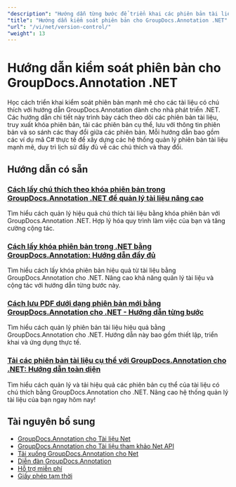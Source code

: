 ```yaml
---
"description": "Hướng dẫn từng bước để triển khai các phiên bản tài liệu, theo dõi các thay đổi và quản lý lịch sử chú thích bằng GroupDocs.Annotation cho .NET."
"title": "Hướng dẫn kiểm soát phiên bản cho GroupDocs.Annotation .NET"
"url": "/vi/net/version-control/"
"weight": 13
---
```


# Hướng dẫn kiểm soát phiên bản cho GroupDocs.Annotation .NET

Học cách triển khai kiểm soát phiên bản mạnh mẽ cho các tài liệu có chú thích với hướng dẫn GroupDocs.Annotation dành cho nhà phát triển .NET. Các hướng dẫn chi tiết này trình bày cách theo dõi các phiên bản tài liệu, truy xuất khóa phiên bản, tải các phiên bản cụ thể, lưu với thông tin phiên bản và so sánh các thay đổi giữa các phiên bản. Mỗi hướng dẫn bao gồm các ví dụ mã C# thực tế để xây dựng các hệ thống quản lý phiên bản tài liệu mạnh mẽ, duy trì lịch sử đầy đủ về các chú thích và thay đổi.

## Hướng dẫn có sẵn

### [Cách lấy chú thích theo khóa phiên bản trong GroupDocs.Annotation .NET để quản lý tài liệu nâng cao](./retrieve-annotations-version-key-groupdocs-dotnet/)
Tìm hiểu cách quản lý hiệu quả chú thích tài liệu bằng khóa phiên bản với GroupDocs.Annotation .NET. Hợp lý hóa quy trình làm việc của bạn và tăng cường cộng tác.

### [Cách lấy khóa phiên bản trong .NET bằng GroupDocs.Annotation: Hướng dẫn đầy đủ](./retrieving-version-keys-groupdocs-annotation-dotnet/)
Tìm hiểu cách lấy khóa phiên bản hiệu quả từ tài liệu bằng GroupDocs.Annotation cho .NET. Nâng cao khả năng quản lý tài liệu và cộng tác với hướng dẫn từng bước này.

### [Cách lưu PDF dưới dạng phiên bản mới bằng GroupDocs.Annotation cho .NET - Hướng dẫn từng bước](./save-pdf-new-version-groupdocs-annotation-net/)
Tìm hiểu cách quản lý phiên bản tài liệu hiệu quả bằng GroupDocs.Annotation cho .NET. Hướng dẫn này bao gồm thiết lập, triển khai và ứng dụng thực tế.

### [Tải các phiên bản tài liệu cụ thể với GroupDocs.Annotation cho .NET: Hướng dẫn toàn diện](./load-specific-versions-groupdocs-annotation-net/)
Tìm hiểu cách quản lý và tải hiệu quả các phiên bản cụ thể của tài liệu có chú thích bằng GroupDocs.Annotation cho .NET. Nâng cao hệ thống quản lý tài liệu của bạn ngay hôm nay!

## Tài nguyên bổ sung

- [GroupDocs.Annotation cho Tài liệu Net](https://docs.groupdocs.com/annotation/net/)
- [GroupDocs.Annotation cho Tài liệu tham khảo Net API](https://reference.groupdocs.com/annotation/net/)
- [Tải xuống GroupDocs.Annotation cho Net](https://releases.groupdocs.com/annotation/net/)
- [Diễn đàn GroupDocs.Annotation](https://forum.groupdocs.com/c/annotation)
- [Hỗ trợ miễn phí](https://forum.groupdocs.com/)
- [Giấy phép tạm thời](https://purchase.groupdocs.com/temporary-license/)